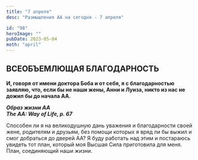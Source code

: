 ```yaml
---
title: "7 апреля"
desc: "Размышления АА на сегодня - 7 апреля"

id: "98"
heroImage: ""
pubDate: 2023-05-04
moth: "april"
---
```


## ВСЕОБЪЕМЛЮЩАЯ БЛАГОДАРНОСТЬ

**И, говоря от имени доктора Боба и от себя, я с благодарностью заявляю, что,
если бы не наши жены, Анни и Луиза, никто из нас не дожил бы до начала АА.**

**_Образ жизни АА  
The AA: Way of Life, p. 67_**

Способен ли я на великодушную дань уважения и благодарности своей жене,
родителям и друзьям, без помощи которых я вряд ли бы выжил и смог добраться до
дверей АА? Я буду работать над этим и постараюсь увидеть тот план, который моя
Высшая Сила приготовила для меня. План, соединяющий наши жизни.
